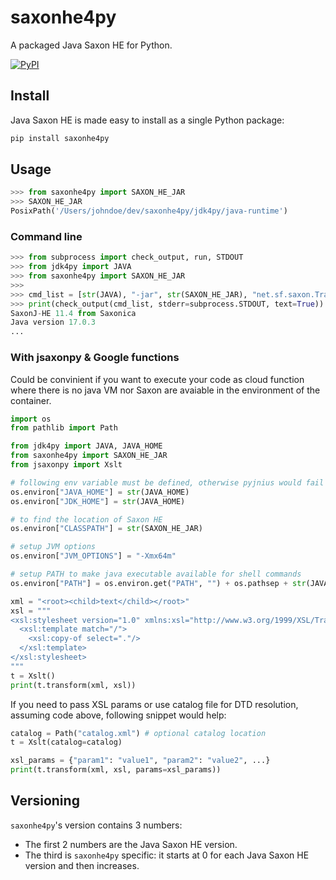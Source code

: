 # saxonhe4py

A packaged Java Saxon HE for Python.

[![PyPI](https://img.shields.io/pypi/v/saxonhe4py.svg)]()

## Install

Java Saxon HE is made easy to install as a single Python package:

```bash
pip install saxonhe4py
```

## Usage

```python
>>> from saxonhe4py import SAXON_HE_JAR
>>> SAXON_HE_JAR
PosixPath('/Users/johndoe/dev/saxonhe4py/jdk4py/java-runtime')
```

### Command line

```python
>>> from subprocess import check_output, run, STDOUT
>>> from jdk4py import JAVA
>>> from saxonhe4py import SAXON_HE_JAR
>>>
>>> cmd_list = [str(JAVA), "-jar", str(SAXON_HE_JAR), "net.sf.saxon.Transform", "-t", "-?"] 
>>> print(check_output(cmd_list, stderr=subprocess.STDOUT, text=True))
SaxonJ-HE 11.4 from Saxonica
Java version 17.0.3
...
```

### With jsaxonpy & Google functions

Could be convinient if you want to execute your code as cloud function
where there is no java VM nor Saxon are avaiable in the environment
of the container.

```python
import os
from pathlib import Path

from jdk4py import JAVA, JAVA_HOME
from saxonhe4py import SAXON_HE_JAR
from jsaxonpy import Xslt

# following env variable must be defined, otherwise pyjnius would fail
os.environ["JAVA_HOME"] = str(JAVA_HOME)
os.environ["JDK_HOME"] = str(JAVA_HOME)

# to find the location of Saxon HE
os.environ["CLASSPATH"] = str(SAXON_HE_JAR)

# setup JVM options
os.environ["JVM_OPTIONS"] = "-Xmx64m"

# setup PATH to make java executable available for shell commands
os.environ["PATH"] = os.environ.get("PATH", "") + os.pathsep + str(JAVA)

xml = "<root><child>text</child></root>"
xsl = """
<xsl:stylesheet version="1.0" xmlns:xsl="http://www.w3.org/1999/XSL/Transform">
  <xsl:template match="/">
    <xsl:copy-of select="."/>
  </xsl:template>
</xsl:stylesheet>
"""
t = Xslt()
print(t.transform(xml, xsl))
```

If you need to pass XSL params or use catalog file for DTD resolution,
assuming code above, following snippet would help:

```python
catalog = Path("catalog.xml") # optional catalog location
t = Xslt(catalog=catalog)

xsl_params = {"param1": "value1", "param2": "value2", ...}
print(t.transform(xml, xsl, params=xsl_params))
```

## Versioning

`saxonhe4py`'s version contains 3 numbers:

- The first 2 numbers are the Java Saxon HE version.
- The third is `saxonhe4py` specific: it starts at 0 for each Java Saxon HE version and then increases.

